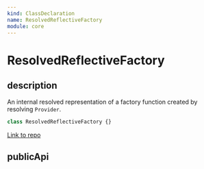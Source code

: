 ```yaml
---
kind: ClassDeclaration
name: ResolvedReflectiveFactory
module: core
---
```


# ResolvedReflectiveFactory

## description

An internal resolved representation of a factory function created by resolving `Provider`.

```ts
class ResolvedReflectiveFactory {}
```

[Link to repo](https://github.com/timdeschryver/angular/blob/master/packages/core/src/di/reflective_provider.ts#L88-L99)

## publicApi
